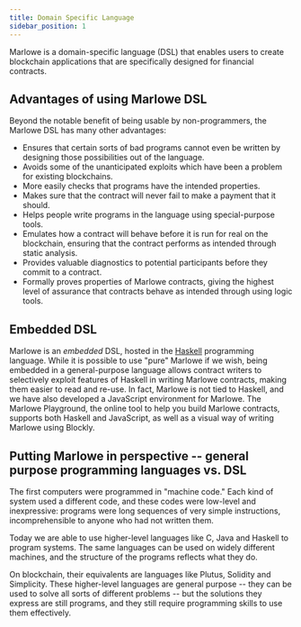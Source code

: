 ```yaml
---
title: Domain Specific Language
sidebar_position: 1
---
```


Marlowe is a domain-specific language (DSL) that enables users to create blockchain applications that are specifically designed for financial contracts.

## Advantages of using Marlowe DSL

Beyond the notable benefit of being usable by non-programmers, the Marlowe DSL has many other advantages:

*   Ensures that certain sorts of bad programs cannot even be written by designing those possibilities out of the language. 
*   Avoids some of the unanticipated exploits which have been a problem for existing blockchains.
*   More easily checks that programs have the intended properties. 
*   Makes sure that the contract will never fail to make a payment that it should.
*   Helps people write programs in the language using special-purpose tools. 
*   Emulates how a contract will behave before it is run for real on the blockchain, ensuring that the contract performs as intended through static analysis.
*   Provides valuable diagnostics to potential participants before they commit to a contract. 
*   Formally proves properties of Marlowe contracts, giving the highest level of assurance that contracts behave as intended through using logic tools. 

## Embedded DSL

Marlowe is an *embedded* DSL, hosted in the [Haskell](https://www.haskell.org) programming language. 
While it is possible to use "pure" Marlowe if we wish, being embedded in a general-purpose language allows contract writers to selectively exploit features of Haskell in writing Marlowe contracts, making them easier to read and re-use. 
In fact, Marlowe is not tied to Haskell, and we have also developed a JavaScript environment for Marlowe. 
The Marlowe Playground, the online tool to help you build Marlowe contracts, supports both Haskell and JavaScript, as well as a visual way of writing Marlowe using Blockly.

## Putting Marlowe in perspective -- general purpose programming languages vs. DSL

The first computers were programmed in "machine code." 
Each kind of system used a different code, and these codes were low-level and inexpressive: programs were long sequences of very simple instructions, incomprehensible to anyone who had not written them. 

Today we are able to use higher-level languages like C, Java and Haskell to program systems. 
The same languages can be used on widely different machines, and the structure of the programs reflects what they do. 

On blockchain, their equivalents are languages like Plutus, Solidity and Simplicity. 
These higher-level languages are general purpose -- they can be used to solve all sorts of different problems -- but the solutions they express are still programs, and they still require programming skills to use them effectively. 

